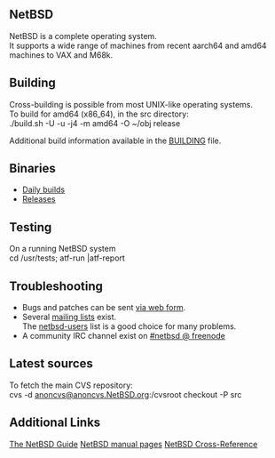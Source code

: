 NetBSD
------

NetBSD is a complete operating system.  
It supports a wide range of machines from recent aarch64 and amd64
machines to VAX and M68k.

Building
--------

Cross-building is possible from most UNIX-like operating systems.  
To build for amd64 (x86_64), in the src directory:  
    ./build.sh -U -u -j4 -m amd64 -O ~/obj release

Additional build information available in the [BUILDING](BUILDING) file.

Binaries
--------

- [Daily builds](https://nycdn.netbsd.org/pub/NetBSD-daily/HEAD/latest/)  
- [Releases](https://cdn.netbsd.org/pub/NetBSD/)

Testing
-------

On a running NetBSD system  
    cd /usr/tests; atf-run |atf-report

Troubleshooting
---------------

- Bugs and patches can be sent [via web form](https://www.netbsd.org/cgi-bin/sendpr.cgi?gndb=netbsd).  
- Several [mailing lists](https://www.netbsd.org/mailinglists/) exist.  
  The [netbsd-users](https://netbsd.org/mailinglists/#netbsd-users) list is a good choice for many problems.  
- A community IRC channel exist on [#netbsd @ freenode](https://webchat.freenode.net/?channels=#netbsd)

Latest sources
--------------

To fetch the main CVS repository:  
    cvs -d anoncvs@anoncvs.NetBSD.org:/cvsroot checkout -P src

Additional Links
----------------

[The NetBSD Guide](https://www.netbsd.org/docs/guide/en/)
[NetBSD manual pages](http://man.netbsd.org/)
[NetBSD Cross-Reference](https://nxr.netbsd.org/)
